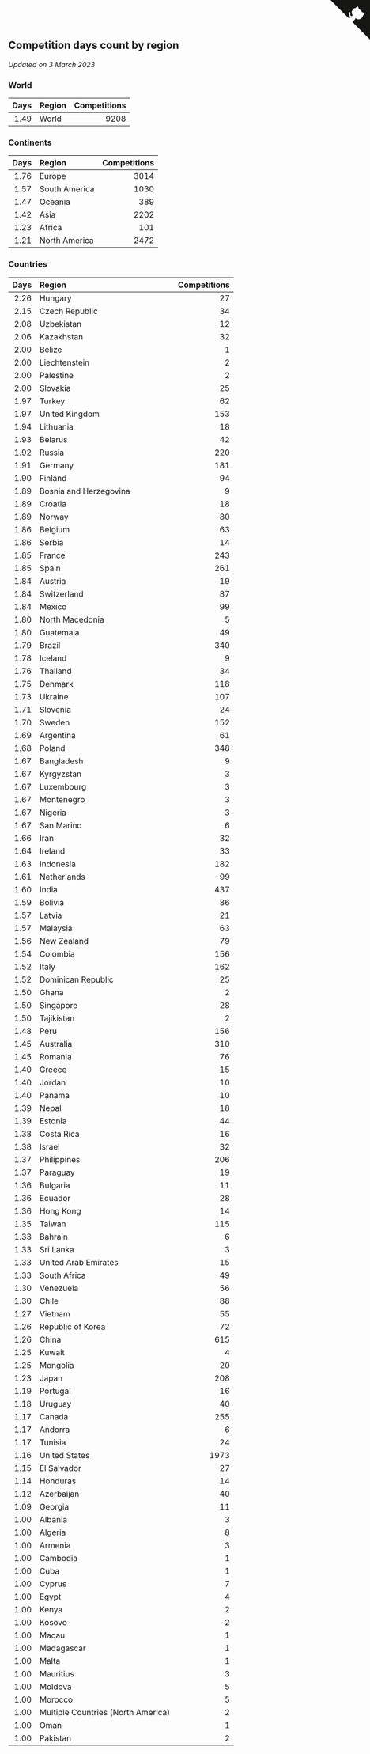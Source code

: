 ## Competition days count by region

*Updated on  3 March 2023*


### World

| Days | Region | Competitions |
| ---: | :--- | ---: |
| 1.49 | World | 9208 |

### Continents

| Days | Region | Competitions |
| ---: | :--- | ---: |
| 1.76 | Europe | 3014 |
| 1.57 | South America | 1030 |
| 1.47 | Oceania | 389 |
| 1.42 | Asia | 2202 |
| 1.23 | Africa | 101 |
| 1.21 | North America | 2472 |

### Countries

| Days | Region | Competitions |
| ---: | :--- | ---: |
| 2.26 | Hungary | 27 |
| 2.15 | Czech Republic | 34 |
| 2.08 | Uzbekistan | 12 |
| 2.06 | Kazakhstan | 32 |
| 2.00 | Belize | 1 |
| 2.00 | Liechtenstein | 2 |
| 2.00 | Palestine | 2 |
| 2.00 | Slovakia | 25 |
| 1.97 | Turkey | 62 |
| 1.97 | United Kingdom | 153 |
| 1.94 | Lithuania | 18 |
| 1.93 | Belarus | 42 |
| 1.92 | Russia | 220 |
| 1.91 | Germany | 181 |
| 1.90 | Finland | 94 |
| 1.89 | Bosnia and Herzegovina | 9 |
| 1.89 | Croatia | 18 |
| 1.89 | Norway | 80 |
| 1.86 | Belgium | 63 |
| 1.86 | Serbia | 14 |
| 1.85 | France | 243 |
| 1.85 | Spain | 261 |
| 1.84 | Austria | 19 |
| 1.84 | Switzerland | 87 |
| 1.84 | Mexico | 99 |
| 1.80 | North Macedonia | 5 |
| 1.80 | Guatemala | 49 |
| 1.79 | Brazil | 340 |
| 1.78 | Iceland | 9 |
| 1.76 | Thailand | 34 |
| 1.75 | Denmark | 118 |
| 1.73 | Ukraine | 107 |
| 1.71 | Slovenia | 24 |
| 1.70 | Sweden | 152 |
| 1.69 | Argentina | 61 |
| 1.68 | Poland | 348 |
| 1.67 | Bangladesh | 9 |
| 1.67 | Kyrgyzstan | 3 |
| 1.67 | Luxembourg | 3 |
| 1.67 | Montenegro | 3 |
| 1.67 | Nigeria | 3 |
| 1.67 | San Marino | 6 |
| 1.66 | Iran | 32 |
| 1.64 | Ireland | 33 |
| 1.63 | Indonesia | 182 |
| 1.61 | Netherlands | 99 |
| 1.60 | India | 437 |
| 1.59 | Bolivia | 86 |
| 1.57 | Latvia | 21 |
| 1.57 | Malaysia | 63 |
| 1.56 | New Zealand | 79 |
| 1.54 | Colombia | 156 |
| 1.52 | Italy | 162 |
| 1.52 | Dominican Republic | 25 |
| 1.50 | Ghana | 2 |
| 1.50 | Singapore | 28 |
| 1.50 | Tajikistan | 2 |
| 1.48 | Peru | 156 |
| 1.45 | Australia | 310 |
| 1.45 | Romania | 76 |
| 1.40 | Greece | 15 |
| 1.40 | Jordan | 10 |
| 1.40 | Panama | 10 |
| 1.39 | Nepal | 18 |
| 1.39 | Estonia | 44 |
| 1.38 | Costa Rica | 16 |
| 1.38 | Israel | 32 |
| 1.37 | Philippines | 206 |
| 1.37 | Paraguay | 19 |
| 1.36 | Bulgaria | 11 |
| 1.36 | Ecuador | 28 |
| 1.36 | Hong Kong | 14 |
| 1.35 | Taiwan | 115 |
| 1.33 | Bahrain | 6 |
| 1.33 | Sri Lanka | 3 |
| 1.33 | United Arab Emirates | 15 |
| 1.33 | South Africa | 49 |
| 1.30 | Venezuela | 56 |
| 1.30 | Chile | 88 |
| 1.27 | Vietnam | 55 |
| 1.26 | Republic of Korea | 72 |
| 1.26 | China | 615 |
| 1.25 | Kuwait | 4 |
| 1.25 | Mongolia | 20 |
| 1.23 | Japan | 208 |
| 1.19 | Portugal | 16 |
| 1.18 | Uruguay | 40 |
| 1.17 | Canada | 255 |
| 1.17 | Andorra | 6 |
| 1.17 | Tunisia | 24 |
| 1.16 | United States | 1973 |
| 1.15 | El Salvador | 27 |
| 1.14 | Honduras | 14 |
| 1.12 | Azerbaijan | 40 |
| 1.09 | Georgia | 11 |
| 1.00 | Albania | 3 |
| 1.00 | Algeria | 8 |
| 1.00 | Armenia | 3 |
| 1.00 | Cambodia | 1 |
| 1.00 | Cuba | 1 |
| 1.00 | Cyprus | 7 |
| 1.00 | Egypt | 4 |
| 1.00 | Kenya | 2 |
| 1.00 | Kosovo | 2 |
| 1.00 | Macau | 1 |
| 1.00 | Madagascar | 1 |
| 1.00 | Malta | 1 |
| 1.00 | Mauritius | 3 |
| 1.00 | Moldova | 5 |
| 1.00 | Morocco | 5 |
| 1.00 | Multiple Countries (North America) | 2 |
| 1.00 | Oman | 1 |
| 1.00 | Pakistan | 2 |


<a href="https://github.com/jonatanklosko/wca_statistics" class="github-corner" aria-label="View source on Github"><svg width="80" height="80" viewBox="0 0 250 250" style="fill:#151513; color:#fff; position: absolute; top: 0; border: 0; right: 0;" aria-hidden="true"><path d="M0,0 L115,115 L130,115 L142,142 L250,250 L250,0 Z"></path><path d="M128.3,109.0 C113.8,99.7 119.0,89.6 119.0,89.6 C122.0,82.7 120.5,78.6 120.5,78.6 C119.2,72.0 123.4,76.3 123.4,76.3 C127.3,80.9 125.5,87.3 125.5,87.3 C122.9,97.6 130.6,101.9 134.4,103.2" fill="currentColor" style="transform-origin: 130px 106px;" class="octo-arm"></path><path d="M115.0,115.0 C114.9,115.1 118.7,116.5 119.8,115.4 L133.7,101.6 C136.9,99.2 139.9,98.4 142.2,98.6 C133.8,88.0 127.5,74.4 143.8,58.0 C148.5,53.4 154.0,51.2 159.7,51.0 C160.3,49.4 163.2,43.6 171.4,40.1 C171.4,40.1 176.1,42.5 178.8,56.2 C183.1,58.6 187.2,61.8 190.9,65.4 C194.5,69.0 197.7,73.2 200.1,77.6 C213.8,80.2 216.3,84.9 216.3,84.9 C212.7,93.1 206.9,96.0 205.4,96.6 C205.1,102.4 203.0,107.8 198.3,112.5 C181.9,128.9 168.3,122.5 157.7,114.1 C157.9,116.9 156.7,120.9 152.7,124.9 L141.0,136.5 C139.8,137.7 141.6,141.9 141.8,141.8 Z" fill="currentColor" class="octo-body"></path></svg></a><style>.github-corner:hover .octo-arm{animation:octocat-wave 560ms ease-in-out}@keyframes octocat-wave{0%,100%{transform:rotate(0)}20%,60%{transform:rotate(-25deg)}40%,80%{transform:rotate(10deg)}}@media (max-width:500px){.github-corner:hover .octo-arm{animation:none}.github-corner .octo-arm{animation:octocat-wave 560ms ease-in-out}}</style>
